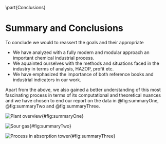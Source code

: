 \part{Conclusions}

# Summary and Conclusions

To conclude we would to reassert the goals and their appropriate 

* We have analyzed with a fully modern and modular approach an important
  chemical industrial process.
* We aquainted ourselves with the methods and situations faced in the industry
  in terms of analysis, HAZOP, profit etc.
* We have emphasized the importance of both reference books and industrial
  indicators in our work.

Apart from the above, we also gained a better understanding of this most
fascinating process in terms of its computational and theoretical nuances and we
have chosen to end our report on the data in @fig:summaryOne, @fig:summaryTwo
and @fig:summaryThree.

![Plant overview](img/summaryOne.png){#fig:summaryOne}

![Sour gas](img/summaryTwo.png){#fig:summaryTwo}

![Process in absorption tower](img/summaryThree.png){#fig:summaryThree}


